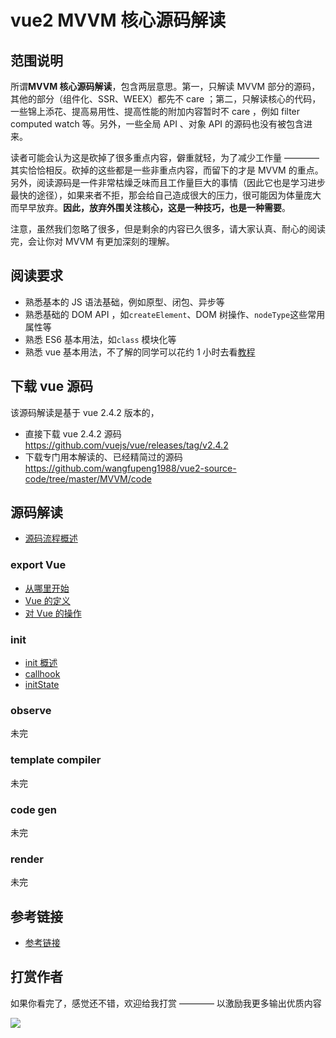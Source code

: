 # vue2 MVVM 核心源码解读

## 范围说明

所谓**MVVM 核心源码解读**，包含两层意思。第一，只解读 MVVM 部分的源码，其他的部分（组件化、SSR、WEEX）都先不 care ；第二，只解读核心的代码，一些锦上添花、提高易用性、提高性能的附加内容暂时不 care ，例如 filter computed watch 等。另外，一些全局 API 、对象 API 的源码也没有被包含进来。

读者可能会认为这是砍掉了很多重点内容，僻重就轻，为了减少工作量 ———— 其实恰恰相反。砍掉的这些都是一些非重点内容，而留下的才是 MVVM 的重点。另外，阅读源码是一件非常枯燥乏味而且工作量巨大的事情（因此它也是学习进步最快的途径），如果来者不拒，那会给自己造成很大的压力，很可能因为体量庞大而早早放弃。**因此，放弃外围关注核心，这是一种技巧，也是一种需要**。

注意，虽然我们忽略了很多，但是剩余的内容已久很多，请大家认真、耐心的阅读完，会让你对 MVVM 有更加深刻的理解。

## 阅读要求

- 熟悉基本的 JS 语法基础，例如原型、闭包、异步等
- 熟悉基础的 DOM API ，如`createElement`、DOM 树操作、`nodeType`这些常用属性等
- 熟悉 ES6 基本用法，如`class` 模块化等
- 熟悉 vue 基本用法，不了解的同学可以花约 1 小时去看[教程](https://cn.vuejs.org/v2/guide/)

## 下载 vue 源码

该源码解读是基于 vue 2.4.2 版本的，

- 直接下载 vue 2.4.2 源码 https://github.com/vuejs/vue/releases/tag/v2.4.2
- 下载专门用本解读的、已经精简过的源码 https://github.com/wangfupeng1988/vue2-source-code/tree/master/MVVM/code

## 源码解读

- [源码流程概述](./wiki/start.md)

### export Vue

- [从哪里开始](./wiki/export-vue/01-从哪里开始.md)
- [Vue 的定义](./wiki/export-vue/02-Vue的定义.md)
- [对 Vue 的操作](./wiki/export-vue/03-对Vue的操作.md)

### init

- [init 概述](./wiki/init/01-概述.md)
- [callhook](./wiki/init/02-callhook.md)
- [initState](./wiki/init/03-initState.md)

### observe

未完

### template compiler

未完

### code gen

未完

### render

未完

## 参考链接

- [参考链接](./REFERENCE-LINKS.md)

## 打赏作者

如果你看完了，感觉还不错，欢迎给我打赏 ———— 以激励我更多输出优质内容

![](https://camo.githubusercontent.com/e1558b631931e0a1606c769a61f48770cc0ccb56/687474703a2f2f696d61676573323031352e636e626c6f67732e636f6d2f626c6f672f3133383031322f3230313730322f3133383031322d32303137303232383131323233373739382d313530373139363634332e706e67)